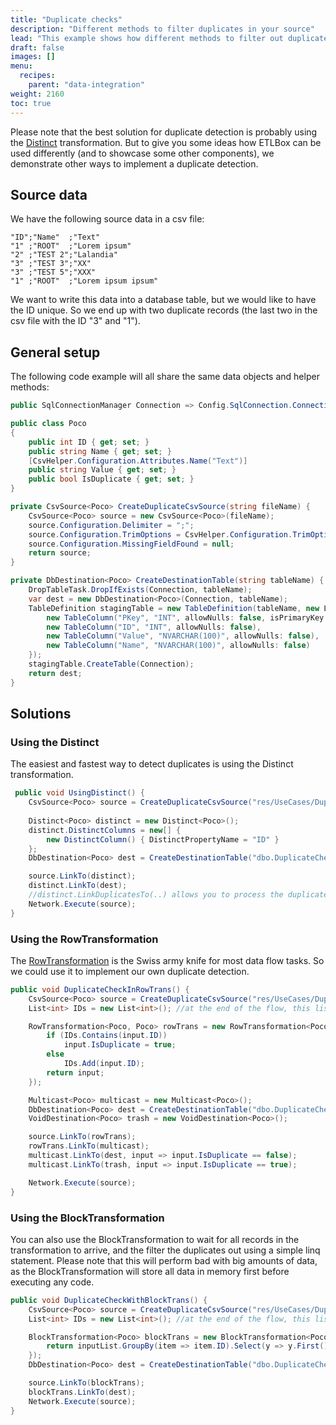```yaml
---
title: "Duplicate checks"
description: "Different methods to filter duplicates in your source"
lead: "This example shows how different methods to filter out duplicates in your input data."
draft: false
images: []
menu:
  recipes:
    parent: "data-integration"
weight: 2160
toc: true
---
```


Please note that the best solution for duplicate detection is probably using the [Distinct](/docs/transformations/distinct/) transformation. But to give you some ideas how ETLBox can be used differently (and to showcase some other components), we demonstrate other ways to implement a duplicate detection. 

## Source data

We have the following source data in a csv file:

```csv
"ID";"Name"  ;"Text"
"1" ;"ROOT"  ;"Lorem ipsum"
"2" ;"TEST 2";"Lalandia"
"3" ;"TEST 3";"XX"
"3" ;"TEST 5";"XXX"
"1" ;"ROOT"  ;"Lorem ipsum ipsum"
```

We want to write this data into a database table, but we would like to have the ID unique. So we end up with two duplicate records (the last two in the csv file with the ID "3" and "1").

## General setup

The following code example will all share the same data objects and helper methods:

```C#
public SqlConnectionManager Connection => Config.SqlConnection.ConnectionManager("Demo");

public class Poco
{
    public int ID { get; set; }
    public string Name { get; set; }
    [CsvHelper.Configuration.Attributes.Name("Text")]
    public string Value { get; set; }
    public bool IsDuplicate { get; set; }
}

private CsvSource<Poco> CreateDuplicateCsvSource(string fileName) {
    CsvSource<Poco> source = new CsvSource<Poco>(fileName);
    source.Configuration.Delimiter = ";";
    source.Configuration.TrimOptions = CsvHelper.Configuration.TrimOptions.Trim;
    source.Configuration.MissingFieldFound = null;
    return source;
}

private DbDestination<Poco> CreateDestinationTable(string tableName) {
    DropTableTask.DropIfExists(Connection, tableName);
    var dest = new DbDestination<Poco>(Connection, tableName);
    TableDefinition stagingTable = new TableDefinition(tableName, new List<TableColumn>() {
        new TableColumn("PKey", "INT", allowNulls: false, isPrimaryKey:true, isIdentity:true),
        new TableColumn("ID", "INT", allowNulls: false),
        new TableColumn("Value", "NVARCHAR(100)", allowNulls: false),
        new TableColumn("Name", "NVARCHAR(100)", allowNulls: false)
    });
    stagingTable.CreateTable(Connection);
    return dest;
}
```

## Solutions 

### Using the Distinct

The easiest and fastest way to detect duplicates is using the Distinct transformation. 
```C#
 public void UsingDistinct() {
    CsvSource<Poco> source = CreateDuplicateCsvSource("res/UseCases/DuplicateCheck.csv");
    
    Distinct<Poco> distinct = new Distinct<Poco>();
    distinct.DistinctColumns = new[] {
        new DistinctColumn() { DistinctPropertyName = "ID" }
    };
    DbDestination<Poco> dest = CreateDestinationTable("dbo.DuplicateCheck");

    source.LinkTo(distinct);
    distinct.LinkTo(dest);
    //distinct.LinkDuplicatesTo(..) allows you to process the duplicates
    Network.Execute(source);
}
```

### Using the RowTransformation

The [RowTransformation](/docs/transformations/row/) is the Swiss army knife for most data flow tasks. So we could use it to implement our own duplicate detection. 

```C#
public void DuplicateCheckInRowTrans() {
    CsvSource<Poco> source = CreateDuplicateCsvSource("res/UseCases/DuplicateCheck.csv");
    List<int> IDs = new List<int>(); //at the end of the flow, this list will contain all IDs of your source

    RowTransformation<Poco, Poco> rowTrans = new RowTransformation<Poco, Poco>(input => {
        if (IDs.Contains(input.ID))
            input.IsDuplicate = true;
        else
            IDs.Add(input.ID);
        return input;
    });

    Multicast<Poco> multicast = new Multicast<Poco>();
    DbDestination<Poco> dest = CreateDestinationTable("dbo.DuplicateCheck");
    VoidDestination<Poco> trash = new VoidDestination<Poco>();

    source.LinkTo(rowTrans);
    rowTrans.LinkTo(multicast);
    multicast.LinkTo(dest, input => input.IsDuplicate == false);
    multicast.LinkTo(trash, input => input.IsDuplicate == true);

    Network.Execute(source);
}
```

### Using the BlockTransformation

You can also use the BlockTransformation to wait for all records in the transformation to arrive, and the filter the duplicates out using a simple linq statement.
Please note that this will perform bad with big amounts of data, as the BlockTransformation will store all data in memory first before executing any code. 

```C#
public void DuplicateCheckWithBlockTrans() {
    CsvSource<Poco> source = CreateDuplicateCsvSource("res/UseCases/DuplicateCheck.csv");
    List<int> IDs = new List<int>(); //at the end of the flow, this list will contain all IDs of your source

    BlockTransformation<Poco> blockTrans = new BlockTransformation<Poco>(inputList => {
        return inputList.GroupBy(item => item.ID).Select(y => y.First()).ToArray();
    });
    DbDestination<Poco> dest = CreateDestinationTable("dbo.DuplicateCheck");

    source.LinkTo(blockTrans);
    blockTrans.LinkTo(dest);
    Network.Execute(source);
}
```
